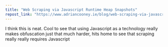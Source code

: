 ```yaml
---
title: "Web Scraping via Javascript Runtime Heap Snapshots"
repost_link: "https://www.adriancooney.ie/blog/web-scraping-via-javascript-heap-snapshots"
---
```


I think this is neat. Cool to see that using Javascript as a technology really makes obfuscation just that much harder, hits home to see that scraping really really requires Javascript
